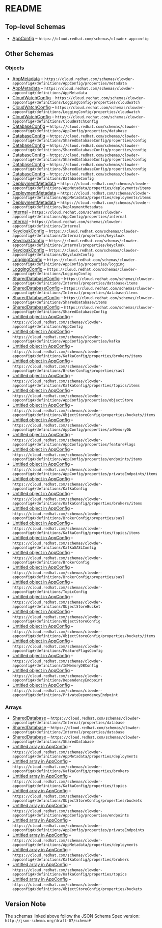 # README

## Top-level Schemas

-   [AppConfig](./schema.md) – `https://cloud.redhat.com/schemas/clowder-appconfig`

## Other Schemas

### Objects

-   [AppMetadata](./schema-definitions-appconfig-properties-appmetadata.md "Arbitrary metadata pertaining to the application application") – `https://cloud.redhat.com/schemas/clowder-appconfig#/definitions/AppConfig/properties/metadata`
-   [AppMetadata](./schema-definitions-appmetadata.md "Arbitrary metadata pertaining to the application application") – `https://cloud.redhat.com/schemas/clowder-appconfig#/definitions/AppMetadata`
-   [CloudWatchConfig](./schema-definitions-loggingconfig-properties-cloudwatchconfig.md "Cloud Watch configuration") – `https://cloud.redhat.com/schemas/clowder-appconfig#/definitions/LoggingConfig/properties/cloudwatch`
-   [CloudWatchConfig](./schema-definitions-loggingconfig-properties-cloudwatchconfig.md "Cloud Watch configuration") – `https://cloud.redhat.com/schemas/clowder-appconfig#/definitions/LoggingConfig/properties/cloudwatch`
-   [CloudWatchConfig](./schema-definitions-cloudwatchconfig.md "Cloud Watch configuration") – `https://cloud.redhat.com/schemas/clowder-appconfig#/definitions/CloudWatchConfig`
-   [DatabaseConfig](./schema-definitions-appconfig-properties-databaseconfig.md "Database Configuration") – `https://cloud.redhat.com/schemas/clowder-appconfig#/definitions/AppConfig/properties/database`
-   [DatabaseConfig](./schema-definitions-shareddatabaseconfig-properties-databaseconfig.md "Database Configuration") – `https://cloud.redhat.com/schemas/clowder-appconfig#/definitions/SharedDatabaseConfig/properties/config`
-   [DatabaseConfig](./schema-definitions-shareddatabaseconfig-properties-databaseconfig.md "Database Configuration") – `https://cloud.redhat.com/schemas/clowder-appconfig#/definitions/SharedDatabaseConfig/properties/config`
-   [DatabaseConfig](./schema-definitions-shareddatabaseconfig-properties-databaseconfig.md "Database Configuration") – `https://cloud.redhat.com/schemas/clowder-appconfig#/definitions/SharedDatabaseConfig/properties/config`
-   [DatabaseConfig](./schema-definitions-shareddatabaseconfig-properties-databaseconfig.md "Database Configuration") – `https://cloud.redhat.com/schemas/clowder-appconfig#/definitions/SharedDatabaseConfig/properties/config`
-   [DatabaseConfig](./schema-definitions-databaseconfig.md "Database Configuration") – `https://cloud.redhat.com/schemas/clowder-appconfig#/definitions/DatabaseConfig`
-   [DeploymentMetadata](./schema-definitions-appmetadata-properties-deployments-deploymentmetadata.md "Deployment Metadata") – `https://cloud.redhat.com/schemas/clowder-appconfig#/definitions/AppMetadata/properties/deployments/items`
-   [DeploymentMetadata](./schema-definitions-appmetadata-properties-deployments-deploymentmetadata.md "Deployment Metadata") – `https://cloud.redhat.com/schemas/clowder-appconfig#/definitions/AppMetadata/properties/deployments/items`
-   [DeploymentMetadata](./schema-definitions-deploymentmetadata.md "Deployment Metadata") – `https://cloud.redhat.com/schemas/clowder-appconfig#/definitions/DeploymentMetadata`
-   [Internal](./schema-definitions-appconfig-properties-internal.md) – `https://cloud.redhat.com/schemas/clowder-appconfig#/definitions/AppConfig/properties/internal`
-   [Internal](./schema-definitions-internal.md) – `https://cloud.redhat.com/schemas/clowder-appconfig#/definitions/Internal`
-   [KeycloakConfig](./schema-definitions-internal-properties-keycloakconfig.md "Keycloak Config") – `https://cloud.redhat.com/schemas/clowder-appconfig#/definitions/Internal/properties/keycloak`
-   [KeycloakConfig](./schema-definitions-internal-properties-keycloakconfig.md "Keycloak Config") – `https://cloud.redhat.com/schemas/clowder-appconfig#/definitions/Internal/properties/keycloak`
-   [KeycloakConfig](./schema-definitions-keycloakconfig.md "Keycloak Config") – `https://cloud.redhat.com/schemas/clowder-appconfig#/definitions/KeycloakConfig`
-   [LoggingConfig](./schema-definitions-appconfig-properties-loggingconfig.md "Logging Configuration") – `https://cloud.redhat.com/schemas/clowder-appconfig#/definitions/AppConfig/properties/logging`
-   [LoggingConfig](./schema-definitions-loggingconfig.md "Logging Configuration") – `https://cloud.redhat.com/schemas/clowder-appconfig#/definitions/LoggingConfig`
-   [SharedDatabaseConfig](./schema-definitions-internal-properties-shareddatabase-shareddatabaseconfig.md "Keycloak Config") – `https://cloud.redhat.com/schemas/clowder-appconfig#/definitions/Internal/properties/database/items`
-   [SharedDatabaseConfig](./schema-definitions-internal-properties-shareddatabase-shareddatabaseconfig.md "Keycloak Config") – `https://cloud.redhat.com/schemas/clowder-appconfig#/definitions/Internal/properties/database/items`
-   [SharedDatabaseConfig](./schema-definitions-internal-properties-shareddatabase-shareddatabaseconfig.md "Keycloak Config") – `https://cloud.redhat.com/schemas/clowder-appconfig#/definitions/SharedDatabase/items`
-   [SharedDatabaseConfig](./schema-definitions-shareddatabaseconfig.md "Keycloak Config") – `https://cloud.redhat.com/schemas/clowder-appconfig#/definitions/SharedDatabaseConfig`
-   [Untitled object in AppConfig](./schema-definitions-appconfig.md "ClowdApp deployment configuration for Clowder enabled apps") – `https://cloud.redhat.com/schemas/clowder-appconfig#/definitions/AppConfig`
-   [Untitled object in AppConfig](./schema-definitions-appconfig-properties-kafka.md "Kafka Configuration") – `https://cloud.redhat.com/schemas/clowder-appconfig#/definitions/AppConfig/properties/kafka`
-   [Untitled object in AppConfig](./schema-definitions-kafkaconfig-properties-brokers-items.md "Broker Configuration") – `https://cloud.redhat.com/schemas/clowder-appconfig#/definitions/KafkaConfig/properties/brokers/items`
-   [Untitled object in AppConfig](./schema-definitions-brokerconfig-properties-sasl.md "SASL Configuration for Kafka") – `https://cloud.redhat.com/schemas/clowder-appconfig#/definitions/BrokerConfig/properties/sasl`
-   [Untitled object in AppConfig](./schema-definitions-kafkaconfig-properties-topics-items.md "Topic Configuration") – `https://cloud.redhat.com/schemas/clowder-appconfig#/definitions/KafkaConfig/properties/topics/items`
-   [Untitled object in AppConfig](./schema-definitions-appconfig-properties-objectstore.md "Object Storage Configuration") – `https://cloud.redhat.com/schemas/clowder-appconfig#/definitions/AppConfig/properties/objectStore`
-   [Untitled object in AppConfig](./schema-definitions-objectstoreconfig-properties-buckets-items.md "Object Storage Bucket") – `https://cloud.redhat.com/schemas/clowder-appconfig#/definitions/ObjectStoreConfig/properties/buckets/items`
-   [Untitled object in AppConfig](./schema-definitions-appconfig-properties-inmemorydb.md "In Memory DB Configuration") – `https://cloud.redhat.com/schemas/clowder-appconfig#/definitions/AppConfig/properties/inMemoryDb`
-   [Untitled object in AppConfig](./schema-definitions-appconfig-properties-featureflags.md "Feature Flags Configuration") – `https://cloud.redhat.com/schemas/clowder-appconfig#/definitions/AppConfig/properties/featureFlags`
-   [Untitled object in AppConfig](./schema-definitions-appconfig-properties-endpoints-items.md "Dependent service connection info") – `https://cloud.redhat.com/schemas/clowder-appconfig#/definitions/AppConfig/properties/endpoints/items`
-   [Untitled object in AppConfig](./schema-definitions-appconfig-properties-privateendpoints-items.md "Dependent service connection info") – `https://cloud.redhat.com/schemas/clowder-appconfig#/definitions/AppConfig/properties/privateEndpoints/items`
-   [Untitled object in AppConfig](./schema-definitions-kafkaconfig.md "Kafka Configuration") – `https://cloud.redhat.com/schemas/clowder-appconfig#/definitions/KafkaConfig`
-   [Untitled object in AppConfig](./schema-definitions-kafkaconfig-properties-brokers-items.md "Broker Configuration") – `https://cloud.redhat.com/schemas/clowder-appconfig#/definitions/KafkaConfig/properties/brokers/items`
-   [Untitled object in AppConfig](./schema-definitions-brokerconfig-properties-sasl.md "SASL Configuration for Kafka") – `https://cloud.redhat.com/schemas/clowder-appconfig#/definitions/BrokerConfig/properties/sasl`
-   [Untitled object in AppConfig](./schema-definitions-kafkaconfig-properties-topics-items.md "Topic Configuration") – `https://cloud.redhat.com/schemas/clowder-appconfig#/definitions/KafkaConfig/properties/topics/items`
-   [Untitled object in AppConfig](./schema-definitions-kafkasaslconfig.md "SASL Configuration for Kafka") – `https://cloud.redhat.com/schemas/clowder-appconfig#/definitions/KafkaSASLConfig`
-   [Untitled object in AppConfig](./schema-definitions-brokerconfig.md "Broker Configuration") – `https://cloud.redhat.com/schemas/clowder-appconfig#/definitions/BrokerConfig`
-   [Untitled object in AppConfig](./schema-definitions-brokerconfig-properties-sasl.md "SASL Configuration for Kafka") – `https://cloud.redhat.com/schemas/clowder-appconfig#/definitions/BrokerConfig/properties/sasl`
-   [Untitled object in AppConfig](./schema-definitions-topicconfig.md "Topic Configuration") – `https://cloud.redhat.com/schemas/clowder-appconfig#/definitions/TopicConfig`
-   [Untitled object in AppConfig](./schema-definitions-objectstorebucket.md "Object Storage Bucket") – `https://cloud.redhat.com/schemas/clowder-appconfig#/definitions/ObjectStoreBucket`
-   [Untitled object in AppConfig](./schema-definitions-objectstoreconfig.md "Object Storage Configuration") – `https://cloud.redhat.com/schemas/clowder-appconfig#/definitions/ObjectStoreConfig`
-   [Untitled object in AppConfig](./schema-definitions-objectstoreconfig-properties-buckets-items.md "Object Storage Bucket") – `https://cloud.redhat.com/schemas/clowder-appconfig#/definitions/ObjectStoreConfig/properties/buckets/items`
-   [Untitled object in AppConfig](./schema-definitions-featureflagsconfig.md "Feature Flags Configuration") – `https://cloud.redhat.com/schemas/clowder-appconfig#/definitions/FeatureFlagsConfig`
-   [Untitled object in AppConfig](./schema-definitions-inmemorydbconfig.md "In Memory DB Configuration") – `https://cloud.redhat.com/schemas/clowder-appconfig#/definitions/InMemoryDBConfig`
-   [Untitled object in AppConfig](./schema-definitions-dependencyendpoint.md "Dependent service connection info") – `https://cloud.redhat.com/schemas/clowder-appconfig#/definitions/DependencyEndpoint`
-   [Untitled object in AppConfig](./schema-definitions-privatedependencyendpoint.md "Dependent service connection info") – `https://cloud.redhat.com/schemas/clowder-appconfig#/definitions/PrivateDependencyEndpoint`

### Arrays

-   [SharedDatabase](./schema-definitions-internal-properties-shareddatabase.md "Shared Database Config") – `https://cloud.redhat.com/schemas/clowder-appconfig#/definitions/Internal/properties/database`
-   [SharedDatabase](./schema-definitions-internal-properties-shareddatabase.md "Shared Database Config") – `https://cloud.redhat.com/schemas/clowder-appconfig#/definitions/Internal/properties/database`
-   [SharedDatabase](./schema-definitions-shareddatabase.md "Shared Database Config") – `https://cloud.redhat.com/schemas/clowder-appconfig#/definitions/SharedDatabase`
-   [Untitled array in AppConfig](./schema-definitions-appmetadata-properties-deployments.md "Metadata pertaining to an application's deployments") – `https://cloud.redhat.com/schemas/clowder-appconfig#/definitions/AppMetadata/properties/deployments`
-   [Untitled array in AppConfig](./schema-definitions-kafkaconfig-properties-brokers.md "Defines the brokers the app should connect to for Kafka services") – `https://cloud.redhat.com/schemas/clowder-appconfig#/definitions/KafkaConfig/properties/brokers`
-   [Untitled array in AppConfig](./schema-definitions-kafkaconfig-properties-topics.md "Defines a list of the topic configurations available to the application") – `https://cloud.redhat.com/schemas/clowder-appconfig#/definitions/KafkaConfig/properties/topics`
-   [Untitled array in AppConfig](./schema-definitions-objectstoreconfig-properties-buckets.md) – `https://cloud.redhat.com/schemas/clowder-appconfig#/definitions/ObjectStoreConfig/properties/buckets`
-   [Untitled array in AppConfig](./schema-definitions-appconfig-properties-endpoints.md) – `https://cloud.redhat.com/schemas/clowder-appconfig#/definitions/AppConfig/properties/endpoints`
-   [Untitled array in AppConfig](./schema-definitions-appconfig-properties-privateendpoints.md) – `https://cloud.redhat.com/schemas/clowder-appconfig#/definitions/AppConfig/properties/privateEndpoints`
-   [Untitled array in AppConfig](./schema-definitions-appmetadata-properties-deployments.md "Metadata pertaining to an application's deployments") – `https://cloud.redhat.com/schemas/clowder-appconfig#/definitions/AppMetadata/properties/deployments`
-   [Untitled array in AppConfig](./schema-definitions-kafkaconfig-properties-brokers.md "Defines the brokers the app should connect to for Kafka services") – `https://cloud.redhat.com/schemas/clowder-appconfig#/definitions/KafkaConfig/properties/brokers`
-   [Untitled array in AppConfig](./schema-definitions-kafkaconfig-properties-topics.md "Defines a list of the topic configurations available to the application") – `https://cloud.redhat.com/schemas/clowder-appconfig#/definitions/KafkaConfig/properties/topics`
-   [Untitled array in AppConfig](./schema-definitions-objectstoreconfig-properties-buckets.md) – `https://cloud.redhat.com/schemas/clowder-appconfig#/definitions/ObjectStoreConfig/properties/buckets`

## Version Note

The schemas linked above follow the JSON Schema Spec version: `http://json-schema.org/draft-07/schema#`
